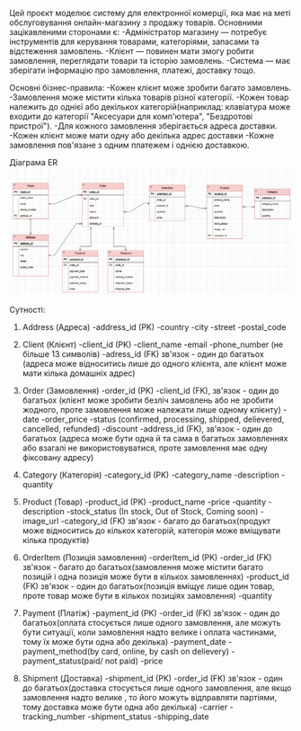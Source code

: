 Цей проєкт моделює систему для електронної комерції, яка має на меті обслуговування онлайн-магазину з продажу товарів. Основними зацікавленими сторонами є:
-Адміністратор магазину — потребує інструментів для керування товарами, категоріями, запасами та відстеження замовлень.
-Клієнт — повинен мати змогу робити замовлення, переглядати товари та історію замовлень.
-Система — має зберігати інформацію про замовлення, платежі, доставку тощо.

Основні бізнес-правила:
-Кожен клієнт може зробити багато замовлень.
-Замовлення може містити кілька товарів різної категорії.
-Кожен товар належить до однієї або декількох категорій(наприклад: клавіатура може входити до категорії "Аксесуари для комп'ютера", "Бездротові пристрої").
-Для кожного замовлення зберігається адреса доставки.
-Кожен клієнт може мати одну або декілька адрес доставки
-Кожне замовлення пов'язане з одним платежем і однією доставкою.

Діаграма ER 
![alt text](image.png)

Сутності:
1. Address (Адреса)
-address_id (PK)
-country
-city
-street
-postal_code

2. Client (Клієнт)
-client_id (PK)
-client_name
-email
-phone_number (не більше 13 символів)
-adress_id (FK) зв'язок - один до багатьох (адреса може відноситись лише до одного клієнта, але клієнт може мати кілька домашніх адрес)

3. Order (Замовлення)
-order_id (PK)
-client_id (FK), зв'язок - один до багатьох (клієнт може зробити безліч замовлень або не зробити жодного, проте замовлення може належати лише одному клієнту)
-date
-order_price
-status (confirmed, processing, shipped, delievered, cancelled, refunded)
-discount
-address_id (FK), зв'язок - один до багатьох (адреса може бути одна й та сама в багатьох замовленнях або взагалі не використовуватися, проте замовлення має одну фіксовану адресу)

4. Category (Категорія)
-category_id (PK)
-category_name
-description
-quantity

5. Product (Товар)
-product_id (PK)
-product_name
-price
-quantity
-description
-stock_status (In stock, Out of Stock, Coming soon)
-image_url
-category_id (FK) зв'язок - багато до багатьох(продукт може відноситись до кількох категорій, категорія може вміщувати кілька продуктів) 

6. OrderItem (Позиція замовлення)
-orderItem_id (PK)
-order_id (FK) зв'язок - багато до багатьох(замовлення може містити багато позицій і одна позиція може бути в кількох замовленнях)
-product_id (FK) зв'язок - один до багатьох(позиція вміщує лише один товар, проте товар може бути в кількох позиціях замовлення)
-quantity

7. Payment (Платіж)
-payment_id (PK)
-order_id (FK) зв'язок - один до багатьох(оплата стосується лише одного замовлення, але можуть бути ситуації, коли замовлення надто велике і оплата частинами, тому їх може бути одна або декілька)
-payment_date
-payment_method(by card, online, by cash on delievery)
-payment_status(paid/ not paid)
-price

8. Shipment (Доставка)
-shipment_id (PK)
-order_id (FK) зв'язок - один до багатьох(доставка стосується лише одного замовлення, але якщо замовлення надто велике , то його можуть відправляти партіями, тому доставка може бути одна або декілька)
-carrier
-tracking_number
-shipment_status
-shipping_date
